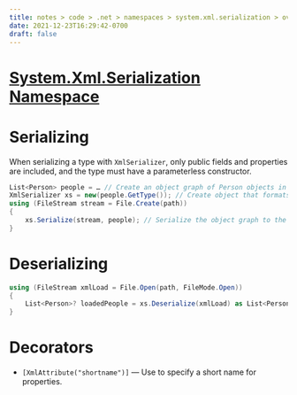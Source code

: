 ```yaml
---
title: notes > code > .net > namespaces > system.xml.serialization > overview
date: 2021-12-23T16:29:42-0700
draft: false
---
```

# [System.Xml.Serialization Namespace](https://docs.microsoft.com/en-us/dotnet/api/system.xml.serialization?view=net-6.0)

# Serializing
When serializing a type with `XmlSerializer`, only public fields and properties are included, and the type must have a parameterless constructor.

```cs
List<Person> people = … // Create an object graph of Person objects in a List of Persons.
XmlSerializer xs = new(people.GetType()); // Create object that formats a List of Persons as XML.
using (FileStream stream = File.Create(path))
{
    xs.Serialize(stream, people); // Serialize the object graph to the stream.
}
```
# Deserializing
```cs
using (FileStream xmlLoad = File.Open(path, FileMode.Open))
{
    List<Person>? loadedPeople = xs.Deserialize(xmlLoad) as List<Person>; // Deserialize and cast object graph
}
```
# Decorators
- `[XmlAttribute("shortname")]` — Use  to specify a short name for properties.